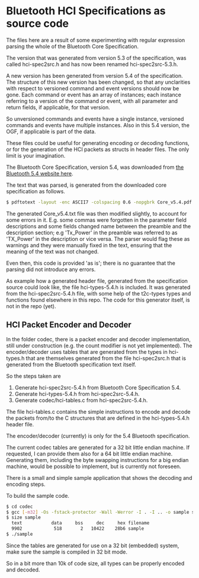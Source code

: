 # Bluetooth HCI Specifications as source code

The files here are a result of some experimenting with regular expression
parsing the whole of the Bluetooth Core Specification. 

The version that was generated from version 5.3 of the specification, was
called hci-spec2src.h and has now been renamed hci-spec2src-5.3.h.

A new version has been generated from version 5.4 of the specification. The
structure of this new version has been changed, so that any unclarities with
respect to versioned command and event versions should now be gone. Each
command or event has an array of instances; each instance referring to a
version of the command or event, with all parameter and return fields, if
applicable, for that version.

So unversioned commands and events have a single instance, versioned
commands and events have multiple instances. Also in this 5.4 version, the
OGF, if applicable is part of the data.

These files could be useful for generating encoding or decoding functions, or
for the generation of the HCI packets as structs in header files. The only
limit is your imagination.

The Bluetooth Core Specification, version 5.4, was downloaded from [the
Bluetooth 5.4 website here](https://www.bluetooth.com/specifications/specs/core-specification-5-4/).

The text that was parsed, is generated from the downloaded core specification as
follows.

```bash
$ pdftotext -layout -enc ASCII7 -colspacing 0.6 -nopgbrk Core_v5.4.pdf
```

The generated Core_v5.4.txt file was then modified slightly, to account for
some errors in it. E.g. some commas were forgotten in the parameter field
descriptions and some fields changed name between the preamble and the
description section; e.g 'Tx_Power' in the preamble was referred to as
'TX_Power' in the description or vice versa. The parser would flag these as
warnings and they were manually fixed in the text, ensuring that the meaning of
the text was not changed.

Even then, this code is provided 'as is'; there is no guarantee that the
parsing did not introduce any errors.

As example how a generated header file, generated from the specification
source could look like, the file hci-types-5.4.h is included. It was
generated from the hci-spec2src-5.4.h file, with some help of the t2c-types
types and functions found elsewhere in this repo. The code for this
generator itself, is not in the repo (yet).

## HCI Packet Encoder and Decoder

In the folder codec, there is a packet encoder and decoder implementation,
still under construction (e.g. the count modifier is not yet implemented).
The encoder/decoder uses tables that are generated from the types in
hci-types.h that are themselves generated from the file hci-spec2src.h that
is generated from the Bluetooth specification text itself.

So the steps taken are

1. Generate hci-spec2src-5.4.h from Bluetooth Core Specification 5.4.
2. Generate hci-types-5.4.h from hci-spec2src-5.4.h.
3. Generate codec/hci-tables.c from hci-spec2src-5.4.h.

The file hci-tables.c contains the simple instructions to encode
and decode the packets from/to the C structures that are defined in the
hci-types-5.4.h header file.

The encoder/decoder (currently) is only for the 5.4 Bluetooth specification.

The current codec tables are generated for a 32 bit little endian machine.
If requested, I can provide them also for a 64 bit little endian machine.
Generating them, including the byte swapping instructions for a big endian
machine, would be possible to implement, but is currently not foreseen.

There is a small and simple sample application that shows the decoding and
encoding steps.

To build the sample code.

```bash 
$ cd codec
$ gcc [-m32] -Os -fstack-protector -Wall -Werror -I . -I .. -o sample sample.c hci-codec.c hci-tables.c
$ size sample
  text           data     bss     dec     hex filename
  9902            518       2   10422    28b6 sample
$ ./sample
```

Since the tables are generated for use on a 32 bit (embedded) system, make sure the sample
is compiled in 32 bit mode.

So in a bit more than 10k of code size, all types can be properly encoded
and decoded.
